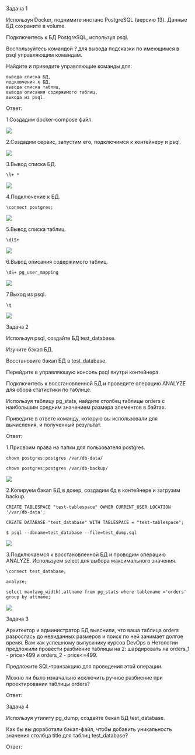 Задача 1

Используя Docker, поднимите инстанс PostgreSQL (версию 13). Данные БД сохраните в volume.

Подключитесь к БД PostgreSQL, используя psql.

Воспользуйтесь командой \? для вывода подсказки по имеющимся в psql управляющим командам.

Найдите и приведите управляющие команды для:

    вывода списка БД,
    подключения к БД,
    вывода списка таблиц,
    вывода описания содержимого таблиц,
    выхода из psql.

Ответ:

1.Создадим docker-compose файл.

![](Screenshots/6.4.11.png)

2.Создадим сервис, запустим его, подключимся к контейнеру и psql.

![](Screenshots/6.4.12.png)

3.Вывод списка БД.

    \l+ *

![](Screenshots/6.4.13.png)

4.Подключение к БД.

    \connect postgres;

![](Screenshots/6.4.14.png)

5.Вывод списка таблиц.

    \dtS+

![](Screenshots/6.4.15.png)

6.Вывод описания содержимого таблиц.

    \dS+ pg_user_mapping

![](Screenshots/6.4.16.png)

7.Выход из psql.

    \q

![](Screenshots/6.4.17.png)

Задача 2

Используя psql, создайте БД test_database.

Изучите бэкап БД.

Восстановите бэкап БД в test_database.

Перейдите в управляющую консоль psql внутри контейнера.

Подключитесь к восстановленной БД и проведите операцию ANALYZE для сбора статистики по таблице.

Используя таблицу pg_stats, найдите столбец таблицы orders с наибольшим средним значением размера элементов в байтах.

Приведите в ответе команду, которую вы использовали для вычисления, и полученный результат.

Ответ:

1.Присвоим права на папки для пользователя postgres.

    chown postgres:postgres /var/db-data/

    chown postgres:postgres /var/db-backup/

![](Screenshots/6.4.21.png)

2.Копируем бэкап БД в докер, создадим бд в контейнере и загрузим backup.

    CREATE TABLESPACE "test-tablespace" OWNER CURRENT_USER LOCATION '/var/db-data';

    CREATE DATABASE "test_database" WITH TABLESPACE = "test-tablespace";

    $ psql --dbname=test_database --file=test_dump.sql


![](Screenshots/6.4.22.png)

3.Подключаемся к восстановленной БД и проводим операцию ANALYZE. Используем select для выбора максимального значения.

    \connect test_database;

    analyze;

    select max(avg_width),attname from pg_stats where tablename ='orders' group by attname;

![](Screenshots/6.4.23.png)

Задача 3

Архитектор и администратор БД выяснили, что ваша таблица orders разрослась до невиданных размеров и поиск по ней занимает долгое время. Вам как успешному выпускнику курсов DevOps в Нетологии предложили провести разбиение таблицы на 2: шардировать на orders_1 - price>499 и orders_2 - price<=499.

Предложите SQL-транзакцию для проведения этой операции.

Можно ли было изначально исключить ручное разбиение при проектировании таблицы orders?

Ответ:

Задача 4

Используя утилиту pg_dump, создайте бекап БД test_database.

Как бы вы доработали бэкап-файл, чтобы добавить уникальность значения столбца title для таблиц test_database?

Ответ: